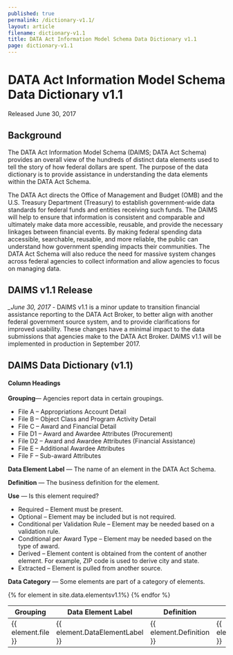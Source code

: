 ```yaml
---
published: true
permalink: /dictionary-v1.1/
layout: article
filename: dictionary-v1.1
title: DATA Act Information Model Schema Data Dictionary v1.1
page: dictionary-v1.1
---
```

<div class="article-wrap">
<h1> DATA Act Information Model Schema Data Dictionary v1.1 </h1>
<p>Released June 30, 2017</p>

<h2>Background</h2>
<p>The DATA Act Information Model Schema (DAIMS; DATA Act Schema) provides an overall view of the hundreds of distinct data elements used to tell the story of how federal dollars are spent. The purpose of the data dictionary is to provide assistance in understanding the data elements within the DATA Act Schema.</p>

<p>The DATA Act directs the Office of Management and Budget (OMB) and the U.S. Treasury Department (Treasury) to establish government-wide data standards for federal funds and entities receiving such funds. The DAIMS will help to ensure that information is consistent and comparable and ultimately make data more accessible, reusable, and provide the necessary linkages between financial events. By making federal spending data accessible, searchable, reusable, and more reliable, the public can understand how government spending impacts their communities. The DATA Act Schema will also reduce the need for massive system changes across federal agencies to collect information and allow agencies to focus on managing data.</p>

<a href="#" id="back-to-top" title="Back to top"><span class="glyphicon glyphicon-arrow-up"></span></a>

<h2>DAIMS v1.1 Release</h2>
<p><i>_June 30, 2017</i> - DAIMS v1.1 is a minor update to transition financial assistance reporting to the DATA Act Broker, to better align with another federal government source system, and to provide clarifications for improved usability. These changes have a minimal impact to the data submissions that agencies make to the DATA Act Broker. DAIMS v1.1 will be implemented in production in September 2017.</p>

<h2>DAIMS Data Dictionary (v1.1)</h2>
<h4> Column Headings</h4>
<p><strong>Grouping</strong>&mdash; Agencies report data in certain groupings.
    <ul style="margin-bottom:0;">
        <li>File A – Appropriations Account Detail</li>
        <li>File B – Object Class and Program Activity Detail</li>
        <li>File C – Award and Financial Detail</li>
        <li>File D1 – Award and Awardee Attributes (Procurement)</li>
        <li>File D2 – Award and Awardee Attributes (Financial Assistance)</li>
        <li>File E – Additional Awardee Attributes</li>
        <li>File F – Sub-award Attributes</li>
    </ul>
</p>
<p>
    <strong>Data Element Label</strong> &mdash; The name of an element in the DATA Act Schema.
</p>
<p>
    <strong>Definition</strong> &mdash; The business definition for the element.
</p>
<p>
    <strong>Use</strong> &mdash; Is this element required?
    <ul style="margin-bottom:0;">
        <li>Required – Element must be present.</li>
        <li>Optional – Element may be included but is not required.</li>
        <li>Conditional per Validation Rule – Element may be needed based on a validation rule.</li>
        <li>Conditional per Award Type – Element may be needed based on the type of award.</li>
        <li>Derived – Element content is obtained from the content of another element. For example, ZIP code is used to derive city and state.</li>
        <li>Extracted – Element is pulled from another source.</li>
    </ul>
</p>
<p>
    <strong>Data Category</strong> &mdash; Some elements are part of a category of elements. 
</p>

</div>
<p></p>
<table id="dictTable" class="tablesorter table-bordered table-striped mb-40" style="word-wrap:break-word; table-layout:fixed;">
    <thead>
        <tr>
            <th>Grouping</th>
            <th>Data Element Label</th>
            <th style="width:40%;">Definition</th>
            <th>Use</th>
            <th>Data Category</th>
        </tr>
    </thead>
    {% for element in site.data.elementsv1.1%}
    <tr>
        <td>{{ element.file }}</td>
        <td>
            {{ element.DataElementLabel }}
        </td>
        <!--<td><a href="#C{{ forloop.index | plus:1 }}">{{ element.DAIMSSemanticLabel }}</a></td>-->
        <td>{{ element.Definition }}</td>
        <td>{{ element.use }}</td>
        <td>{{element.DataCategory}}</td>
    </tr>{% endfor %}
</table>


